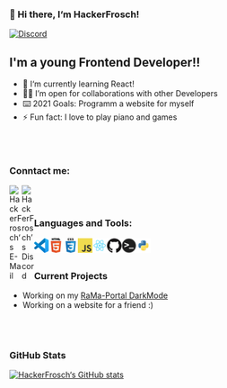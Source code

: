 ### 👋 Hi there, I‘m HackerFrosch!

[![Discord](https://img.shields.io/badge/Discord-LoxxoHD%20%E2%86%92-gray.svg?&logo=discord&colorB=5865F2&style=for-the-badge)](discord.com/users/599205209784188939)

## I'm a young Frontend Developer!!

- 📖 I‘m currently learning React!
- 👫🏻 I’m open for collaborations with other Developers
- ⌨️ 2021 Goals: Programm a website for myself
- ⚡ Fun fact: I love to play piano and games

<br />
<br />

### Conntact me:

<img align="left" alt="HackerFrosch‘s E-Mail" width="22px" src="https://simpleicons.org/icons/maildotru.svg" />
<img align="left" alt="HackerFrosch’s Discord" width="22px" src="https://cdn.jsdelivr.net/npm/simple-icons@v3/icons/discord.svg" />
<br />
<br />

### Languages and Tools:

<img align="left" alt="Visual Studio Code" width="26px" src="https://raw.githubusercontent.com/github/explore/80688e429a7d4ef2fca1e82350fe8e3517d3494d/topics/visual-studio-code/visual-studio-code.png" />
<img align="left" alt="HTML5" width="26px" src="https://raw.githubusercontent.com/github/explore/80688e429a7d4ef2fca1e82350fe8e3517d3494d/topics/html/html.png" />
<img align="left" alt="CSS3" width="26px" src="https://raw.githubusercontent.com/github/explore/80688e429a7d4ef2fca1e82350fe8e3517d3494d/topics/css/css.png" />
<img align="left" alt="JavaScript" width="26px" src="https://raw.githubusercontent.com/github/explore/80688e429a7d4ef2fca1e82350fe8e3517d3494d/topics/javascript/javascript.png" />
<img align="left" alt="React" width="26px" src="https://raw.githubusercontent.com/github/explore/80688e429a7d4ef2fca1e82350fe8e3517d3494d/topics/react/react.png" />
<img align="left" alt="GitHub" width="26px" src="https://raw.githubusercontent.com/github/explore/78df643247d429f6cc873026c0622819ad797942/topics/github/github.png" />
<img align="left" alt="Terminal" width="26px" src="https://raw.githubusercontent.com/github/explore/80688e429a7d4ef2fca1e82350fe8e3517d3494d/topics/terminal/terminal.png" />
<img align="left" alt="Terminal" width="26px" src="https://raw.githubusercontent.com/github/explore/80688e429a7d4ef2fca1e82350fe8e3517d3494d/topics/python/python.png" />

<br />
<br />

### Current Projects

- Working on my [RaMa-Portal DarkMode](https://github.com/HackerFrosch/Rama-Portal-DarkMode)
- Working on a website for a friend :)

<br />
<br />

### GitHub Stats

[![HackerFrosch‘s GitHub stats](https://github-readme-stats.vercel.app/api?username=HackerFrosch&show_icons=true&theme=react)](https://github.com/anuraghazra/github-readme-stats)

